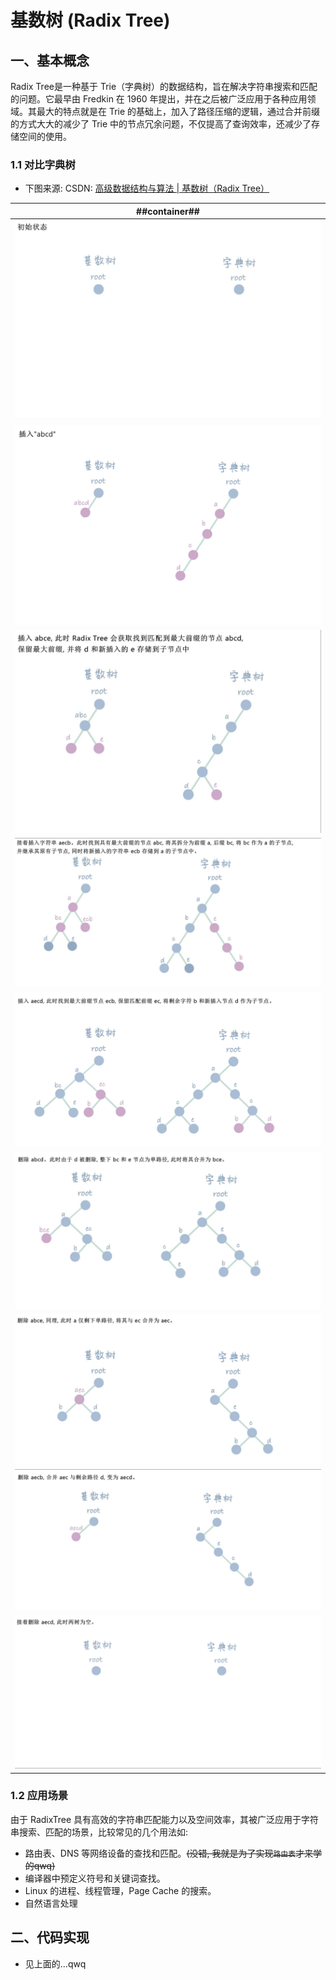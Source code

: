 # 基数树 (Radix Tree)
## 一、基本概念
Radix Tree是一种基于 Trie（字典树）的数据结构，旨在解决字符串搜索和匹配的问题。它最早由 Fredkin 在 1960 年提出，并在之后被广泛应用于各种应用领域。其最大的特点就是在 Trie 的基础上，加入了路径压缩的逻辑，通过合并前缀的方式大大的减少了 Trie 中的节点冗余问题，不仅提高了查询效率，还减少了存储空间的使用。

### 1.1 对比字典树
- 下图来源: CSDN: [高级数据结构与算法 | 基数树（Radix Tree）](https://blog.csdn.net/qq_35423154/article/details/130119383)


| ##container## |
|:--:|
|![Clip_2024-07-27_11-59-52.png ##w600##](./Clip_2024-07-27_11-59-52.png)|
|![Clip_2024-07-27_12-01-46.png ##w600##](./Clip_2024-07-27_12-01-46.png)|
|![Clip_2024-07-27_12-02-53.png ##w600##](./Clip_2024-07-27_12-02-53.png)|
|![Clip_2024-07-27_12-05-12.png ##w600##](./Clip_2024-07-27_12-05-12.png)|
|![Clip_2024-07-27_12-05-57.png ##w600##](./Clip_2024-07-27_12-05-57.png)|
|![Clip_2024-07-27_12-06-37.png ##w600##](./Clip_2024-07-27_12-06-37.png)|
|![Clip_2024-07-27_12-07-03.png ##w600##](./Clip_2024-07-27_12-07-03.png)|
|![Clip_2024-07-27_12-08-12.png ##w600##](./Clip_2024-07-27_12-08-12.png)|
|![Clip_2024-07-27_12-08-40.png ##w600##](./Clip_2024-07-27_12-08-40.png)|

### 1.2 应用场景
由于 RadixTree 具有高效的字符串匹配能力以及空间效率，其被广泛应用于字符串搜索、匹配的场景，比较常见的几个用法如:

- 路由表、DNS 等网络设备的查找和匹配。~~(没错, 我就是为了实现`路由表`才来学的qwq)~~
- 编译器中预定义符号和关键词查找。
- Linux 的进程、线程管理，Page Cache 的搜索。
- 自然语言处理

## 二、代码实现

- 见上面的...qwq